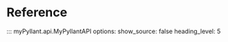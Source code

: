# Reference

::: myPyllant.api.MyPyllantAPI
    options:
      show_source: false
      heading_level: 5
